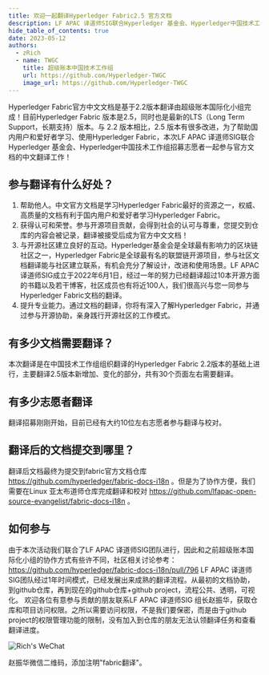 ```yaml
---
title: 欢迎一起翻译Hyperledger Fabric2.5 官方文档
description: LF APAC 译道师SIG联合Hyperledger 基金会、Hyperledger中国技术工作组招募志愿者一起参与官方文档的中文翻译工作
hide_table_of_contents: true
date: 2023-05-12
authors: 
  - zRich
  - name: TWGC
    title: 超级账本中国技术工作组
    url: https://github.com/Hyperledger-TWGC
    image_url: https://github.com/Hyperledger-TWGC
---
```


Hyperledger Fabric官方中文文档是基于2.2版本翻译由超级账本国际化小组完成！目前Hyperledger Fabric 版本是2.5，同时也是最新的LTS（Long Term Support，长期支持）版本。与 2.2 版本相比，2.5 版本有很多改进，为了帮助国内用户和爱好者学习、使用Hyperledger Fabric，本次LF APAC 译道师SIG联合Hyperledger 基金会、Hyperledger中国技术工作组招募志愿者一起参与官方文档的中文翻译工作！

## 参与翻译有什么好处？

1. 帮助他人。中文官方文档是学习Hyperledger Fabric最好的资源之一，权威、高质量的文档有利于国内用户和爱好者学习Hyperledger Fabric。
2. 获得认可和荣誉。参与开源项目贡献，会得到社会的认可与尊重，您提交到仓库的内容会被记录，翻译被接受后成为官方中文文档！
3. 与开源社区建立良好的互动。Hyperledger基金会是全球最有影响力的区块链社区之一，Hyperledger Fabric是全球最有名的联盟链开源项目，参与社区文档翻译能与社区建立联系，有机会充分了解设计，改进和使用场景。LF APAC 译道师SIG成立于2022年6月1日，经过一年的努力已经翻译超过10本开源方面的书籍以及若干博客，社区成员也有将近100人，我们很高兴与您一同参与Hyperledger Fabric文档的翻译。
4. 提升专业能力。通过文档的翻译，你将有深入了解Hyperledger Fabric，并通过参与开源协助，亲身践行开源社区的工作模式。

## 有多少文档需要翻译？

本次翻译是在中国技术工作组组织翻译的Hyperledger Fabric 2.2版本的基础上进行，主要翻译2.5版本新增加、变化的部分，共有30个页面左右需要翻译。

## 有多少志愿者翻译

翻译招募刚刚开始，目前已经有大约10位左右志愿者参与翻译与校对。

## 翻译后的文档提交到哪里？

翻译后文档最终为提交到fabric官方文档仓库 https://github.com/hyperledger/fabric-docs-i18n 。但是为了协作方便，我们需要在Linux 亚太布道师仓库完成翻译和校对 https://github.com/lfapac-open-source-evangelist/fabric-docs-i18n 。

## 如何参与

由于本次活动我们联合了LF APAC 译道师SIG团队进行，因此和之前超级账本国际化小组的协作方式有些许不同，社区相关讨论参考：https://github.com/hyperledger/fabric-docs-i18n/pull/796
LF APAC 译道师SIG团队经过1年时间模式，已经发展出来成熟的翻译流程。从最初的文档协助，到github仓库，再到现在的github仓库+github project，流程公共、透明，可视化。
欢迎各位有意参与贡献的朋友联系LF APAC 译道师SIG 组长赵振华，获取仓库和项目访问权限。之所以需要访问权限，不是我们要保密，而是由于github project的权限管理功能的限制，没有加入到仓库的朋友无法认领翻译任务和查看翻译进度。

![Rich's WeChat](/img/rich-wechat-qr.jpg)

赵振华微信二维码，添加注明"fabric翻译"。
